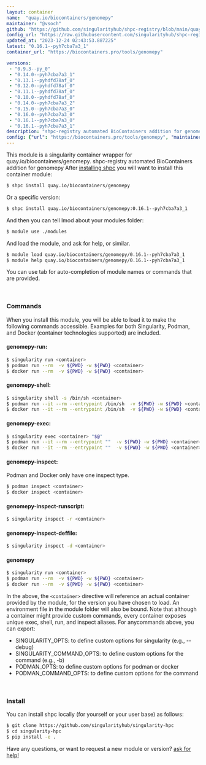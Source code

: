 ```yaml
---
layout: container
name:  "quay.io/biocontainers/genomepy"
maintainer: "@vsoch"
github: "https://github.com/singularityhub/shpc-registry/blob/main/quay.io/biocontainers/genomepy/container.yaml"
config_url: "https://raw.githubusercontent.com/singularityhub/shpc-registry/main/quay.io/biocontainers/genomepy/container.yaml"
updated_at: "2023-12-24 02:43:53.887225"
latest: "0.16.1--pyh7cba7a3_1"
container_url: "https://biocontainers.pro/tools/genomepy"

versions:
 - "0.9.3--py_0"
 - "0.14.0--pyh7cba7a3_1"
 - "0.13.1--pyhdfd78af_0"
 - "0.12.0--pyhdfd78af_0"
 - "0.11.1--pyhdfd78af_0"
 - "0.10.0--pyhdfd78af_0"
 - "0.14.0--pyh7cba7a3_2"
 - "0.15.0--pyh7cba7a3_0"
 - "0.16.0--pyh7cba7a3_0"
 - "0.16.1--pyh7cba7a3_0"
 - "0.16.1--pyh7cba7a3_1"
description: "shpc-registry automated BioContainers addition for genomepy"
config: {"url": "https://biocontainers.pro/tools/genomepy", "maintainer": "@vsoch", "description": "shpc-registry automated BioContainers addition for genomepy", "latest": {"0.16.1--pyh7cba7a3_1": "sha256:91f8bb9c9e7ff1084aba5cb169a3933ca92ccc1d4cc42e82ebff5250b54fdd57"}, "tags": {"0.9.3--py_0": "sha256:07de9012b90c84b3905b3ec85773936f7c9cc68712672acd2bd61ca621de8dae", "0.14.0--pyh7cba7a3_1": "sha256:a5a9a61ae0c5e266deea1aee53bb85376df459c49391c940e4e53a0780a0be93", "0.13.1--pyhdfd78af_0": "sha256:ab261f633b9c009290e97944ece38071b83a8dd2fd79926e4840e9526b85e8b3", "0.12.0--pyhdfd78af_0": "sha256:0b33cfd6ba31f913f7a6343ad48c186b016cdb7cc18d62cca9c609b3ae0fd4a7", "0.11.1--pyhdfd78af_0": "sha256:decf50a6370afeb35db4f1baa9b36cab019fc22eb53d945291e1d06294739ba7", "0.10.0--pyhdfd78af_0": "sha256:0c0b430b060487a753521d930d95f398827e50610081f97cf55cc80ed99650da", "0.14.0--pyh7cba7a3_2": "sha256:e49efd140a481ff8a9627b8ec3c18823c42e5dc5962ce286e56424b6921bd743", "0.15.0--pyh7cba7a3_0": "sha256:0c2a2a388c432454a442274aab7837090bef5868d42939a51eac85b05055253d", "0.16.0--pyh7cba7a3_0": "sha256:12a4a3c72bce68af8dd0e7a9d64444207bc430f7a8149d8b967d29adaa2fc4d9", "0.16.1--pyh7cba7a3_0": "sha256:1753d2ae0cf3d77cab331fdcbf6d89f7c1d305bf5151ac2b45ac0032bb5b0f17", "0.16.1--pyh7cba7a3_1": "sha256:91f8bb9c9e7ff1084aba5cb169a3933ca92ccc1d4cc42e82ebff5250b54fdd57"}, "docker": "quay.io/biocontainers/genomepy"}
---
```


This module is a singularity container wrapper for quay.io/biocontainers/genomepy.
shpc-registry automated BioContainers addition for genomepy
After [installing shpc](#install) you will want to install this container module:


```bash
$ shpc install quay.io/biocontainers/genomepy
```

Or a specific version:

```bash
$ shpc install quay.io/biocontainers/genomepy:0.16.1--pyh7cba7a3_1
```

And then you can tell lmod about your modules folder:

```bash
$ module use ./modules
```

And load the module, and ask for help, or similar.

```bash
$ module load quay.io/biocontainers/genomepy/0.16.1--pyh7cba7a3_1
$ module help quay.io/biocontainers/genomepy/0.16.1--pyh7cba7a3_1
```

You can use tab for auto-completion of module names or commands that are provided.

<br>

### Commands

When you install this module, you will be able to load it to make the following commands accessible.
Examples for both Singularity, Podman, and Docker (container technologies supported) are included.

#### genomepy-run:

```bash
$ singularity run <container>
$ podman run --rm  -v ${PWD} -w ${PWD} <container>
$ docker run --rm  -v ${PWD} -w ${PWD} <container>
```

#### genomepy-shell:

```bash
$ singularity shell -s /bin/sh <container>
$ podman run --it --rm --entrypoint /bin/sh  -v ${PWD} -w ${PWD} <container>
$ docker run --it --rm --entrypoint /bin/sh  -v ${PWD} -w ${PWD} <container>
```

#### genomepy-exec:

```bash
$ singularity exec <container> "$@"
$ podman run --it --rm --entrypoint ""  -v ${PWD} -w ${PWD} <container> "$@"
$ docker run --it --rm --entrypoint ""  -v ${PWD} -w ${PWD} <container> "$@"
```

#### genomepy-inspect:

Podman and Docker only have one inspect type.

```bash
$ podman inspect <container>
$ docker inspect <container>
```

#### genomepy-inspect-runscript:

```bash
$ singularity inspect -r <container>
```

#### genomepy-inspect-deffile:

```bash
$ singularity inspect -d <container>
```



#### genomepy

```bash
$ singularity run <container>
$ podman run --rm  -v ${PWD} -w ${PWD} <container>
$ docker run --rm  -v ${PWD} -w ${PWD} <container>
```


In the above, the `<container>` directive will reference an actual container provided
by the module, for the version you have chosen to load. An environment file in the
module folder will also be bound. Note that although a container
might provide custom commands, every container exposes unique exec, shell, run, and
inspect aliases. For anycommands above, you can export:

 - SINGULARITY_OPTS: to define custom options for singularity (e.g., --debug)
 - SINGULARITY_COMMAND_OPTS: to define custom options for the command (e.g., -b)
 - PODMAN_OPTS: to define custom options for podman or docker
 - PODMAN_COMMAND_OPTS: to define custom options for the command

<br>

### Install

You can install shpc locally (for yourself or your user base) as follows:

```bash
$ git clone https://github.com/singularityhub/singularity-hpc
$ cd singularity-hpc
$ pip install -e .
```

Have any questions, or want to request a new module or version? [ask for help!](https://github.com/singularityhub/singularity-hpc/issues)